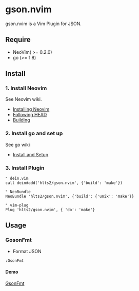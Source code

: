 # gson.nvim

gson.nvim is a Vim Plugin for JSON.

## Require

- NeoVim( >= 0.2.0)
- go (>= 1.8)

## Install

### 1. Install Neovim
See Neovim wiki.

- [Installing Neovim](https://github.com/neovim/neovim/wiki/Installing-Neovim)
- [Following HEAD](https://github.com/neovim/neovim/wiki/Following-HEAD)
- [Building](https://github.com/neovim/neovim/wiki/Building-Neovim)

### 2. Install go and set up
See go wiki

- [Install and Setup](https://github.com/golang/go/wiki#working-with-go)

### 3. Install Plugin
```vim
" dein.vim
call dein#add('hlts2/gson.nvim', {'build': 'make'})

" NeoBundle
NeoBundle 'hlts2/gson.nvim', {'build': {'unix': 'make'}}

" vim-plug
Plug 'hlts2/gson.nvim', { 'do': 'make'}
```

## Usage
### GosonFmt
- Format JSON

```vim
:GsonFmt
```

#### Demo
[GsonFmt](./demo/gson_fmt.gif)

